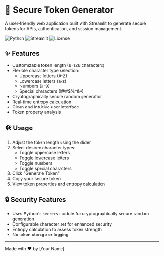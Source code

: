 # 🔐 Secure Token Generator

A user-friendly web application built with Streamlit to generate secure tokens for APIs, authentication, and session management.

![Python](https://img.shields.io/badge/Python-3.7%2B-blue)
![Streamlit](https://img.shields.io/badge/Streamlit-1.0%2B-red)
![License](https://img.shields.io/badge/License-MIT-green)

## ✨ Features

- Customizable token length (8-128 characters)
- Flexible character type selection:
  - Uppercase letters (A-Z)
  - Lowercase letters (a-z)
  - Numbers (0-9)
  - Special characters (!@#$%^&\*)
- Cryptographically secure random generation
- Real-time entropy calculation
- Clean and intuitive user interface
- Token property analysis

## 🛠️ Usage

1. Adjust the token length using the slider
2. Select desired character types:
   - Toggle uppercase letters
   - Toggle lowercase letters
   - Toggle numbers
   - Toggle special characters
3. Click "Generate Token"
4. Copy your secure token
5. View token properties and entropy calculation

## 🔒 Security Features

- Uses Python's `secrets` module for cryptographically secure random generation
- Configurable character set for enhanced security
- Entropy calculation to assess token strength
- No token storage or logging

---

Made with ❤️ by [Your Name]
